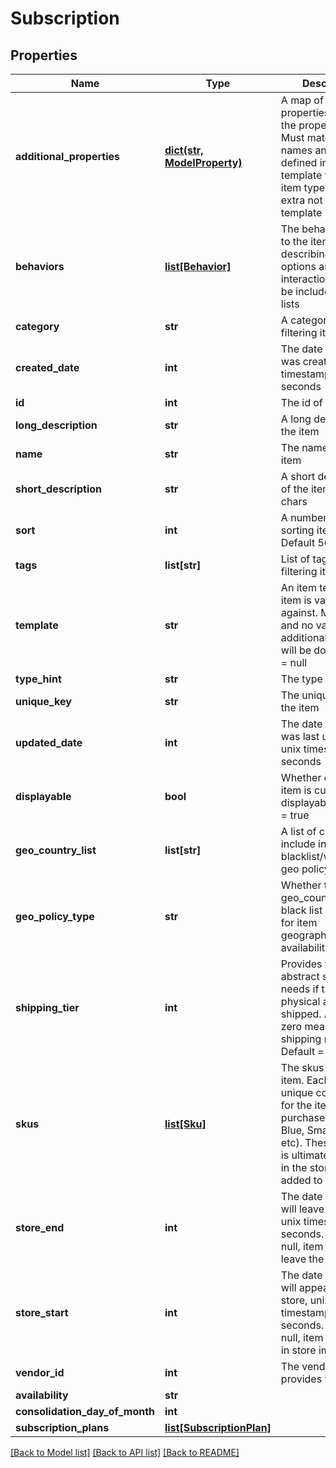 # Subscription

## Properties
Name | Type | Description | Notes
------------ | ------------- | ------------- | -------------
**additional_properties** | [**dict(str, ModelProperty)**](ModelProperty.md) | A map of additional properties, keyed on the property name.  Must match the names and types defined in the template for this item type, or be an extra not from the template | [optional] 
**behaviors** | [**list[Behavior]**](Behavior.md) | The behaviors linked to the item, describing various options and interactions. May not be included in item lists | [optional] 
**category** | **str** | A category for filtering items | [optional] 
**created_date** | **int** | The date the item was created, unix timestamp in seconds | [optional] 
**id** | **int** | The id of the item | [optional] 
**long_description** | **str** | A long description of the item | [optional] 
**name** | **str** | The name of the item | 
**short_description** | **str** | A short description of the item, max 255 chars | [optional] 
**sort** | **int** | A number to use in sorting items.  Default 500 | [optional] 
**tags** | **list[str]** | List of tags used for filtering items | [optional] 
**template** | **str** | An item template this item is validated against.  May be null and no validation of additional_properties will be done.  Default &#x3D; null | [optional] 
**type_hint** | **str** | The type of the item | 
**unique_key** | **str** | The unique key for the item | [optional] 
**updated_date** | **int** | The date the item was last updated, unix timestamp in seconds | [optional] 
**displayable** | **bool** | Whether or not the item is currently displayable.  Default &#x3D; true | [optional] 
**geo_country_list** | **list[str]** | A list of country ID to include in the blacklist/whitelist geo policy | [optional] 
**geo_policy_type** | **str** | Whether to use the geo_country_list as a black list or white list for item geographical availability | [optional] 
**shipping_tier** | **int** | Provides the abstract shipping needs if this item is physical and can be shipped.  A value of zero means no shipping needed.  Default &#x3D; 0 | [optional] 
**skus** | [**list[Sku]**](Sku.md) | The skus for the item. Each defines a unique configuration for the item to be purchased (Large-Blue, Small-Green, etc). These are what is ultimately selected in the store and added to the cart | 
**store_end** | **int** | The date the item will leave the store, unix timestamp in seconds.  If set to null, item will never leave the store | [optional] 
**store_start** | **int** | The date the item will appear in the store, unix timestamp in seconds.  If set to null, item will appear in store immediately | [optional] 
**vendor_id** | **int** | The vendor who provides the item | 
**availability** | **str** |  | [optional] 
**consolidation_day_of_month** | **int** |  | [optional] 
**subscription_plans** | [**list[SubscriptionPlan]**](SubscriptionPlan.md) |  | [optional] 

[[Back to Model list]](../README.md#documentation-for-models) [[Back to API list]](../README.md#documentation-for-api-endpoints) [[Back to README]](../README.md)


